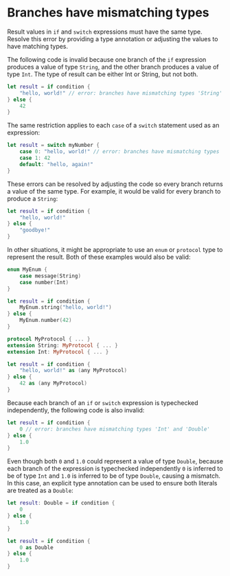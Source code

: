 # Branches have mismatching types

Result values in `if` and `switch` expressions must have the same type. Resolve this error by providing a type annotation or adjusting the values to have matching types.

The following code is invalid because one branch of the `if` expression produces a value of type `String`, and the other branch produces a value of type `Int`. The type of result can be either Int or String, but not both.

```swift
let result = if condition {
    "hello, world!" // error: branches have mismatching types 'String' and 'Int'
} else {
    42
}
```

The same restriction applies to each `case` of a `switch` statement used as an expression:

```swift
let result = switch myNumber {
    case 0: "hello, world!" // error: branches have mismatching types 'String' and 'Int'
    case 1: 42
    default: "hello, again!"
}
```

These errors can be resolved by adjusting the code so every branch returns a value of the same type. For example, it would be valid for every branch to produce a `String`:

```swift
let result = if condition {
    "hello, world!"
} else {
    "goodbye!"
}
```

In other situations, it might be appropriate to use an `enum` or `protocol` type to represent the result. Both of these examples would also be valid:

```swift
enum MyEnum {
    case message(String)
    case number(Int)
}

let result = if condition {
    MyEnum.string("hello, world!")
} else {
    MyEnum.number(42)
}
```

```swift
protocol MyProtocol { ... }
extension String: MyProtocol { ... }
extension Int: MyProtocol { ... }

let result = if condition {
    "hello, world!" as (any MyProtocol)
} else {
    42 as (any MyProtocol)
}
```

Because each branch of an `if` or `switch` expression is typechecked independently, the following code is also invalid:

```swift
let result = if condition {
    0 // error: branches have mismatching types 'Int' and 'Double'
} else {
    1.0
}
```

Even though both `0` and `1.0` could represent a value of type `Double`, because each branch of the expression is typechecked independently `0` is inferred to be of type `Int` and `1.0` is inferred to be of type `Double`, causing a mismatch. In this case, an explicit type annotation can be used to ensure both literals are treated as a `Double`:

```swift
let result: Double = if condition {
    0
} else {
    1.0
}
```

```swift
let result = if condition {
    0 as Double
} else {
    1.0
}
```
